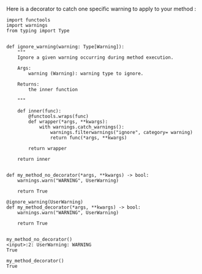 Here is a decorator to catch one specific warning to apply to your method :


    import functools
    import warnings
    from typing import Type
    
    
    def ignore_warning(warning: Type[Warning]):
        """
        Ignore a given warning occurring during method execution.
    
        Args:
            warning (Warning): warning type to ignore.
    
        Returns:
            the inner function
    
        """
    
        def inner(func):
            @functools.wraps(func)
            def wrapper(*args, **kwargs):
                with warnings.catch_warnings():
                    warnings.filterwarnings("ignore", category= warning)
                    return func(*args, **kwargs)
    
            return wrapper
    
        return inner


    def my_method_no_decorator(*args, **kwargs) -> bool:
        warnings.warn("WARNING", UserWarning)

        return True
    
    @ignore_warning(UserWarning)
    def my_method_decorator(*args, **kwargs) -> bool:
        warnings.warn("WARNING", UserWarning)

        return True


    my_method_no_decorator()
    <input>:2: UserWarning: WARNING
    True

    my_method_decorator()
    True